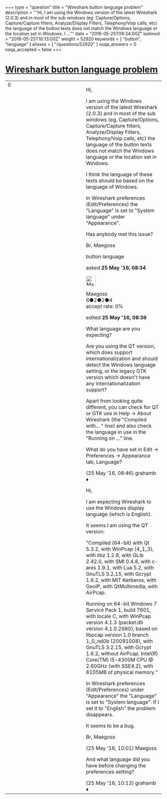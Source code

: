 +++
type = "question"
title = "Wireshark button language problem"
description = '''Hi, I am using the Windows version of the latest Wireshark (2.0.3) and in most of the sub windows (eg. Capture/Options, Capture/Capture filters, Analyze/Display Filters, Telephony/Voip calls, etc) the language of the button texts does not match the Windows language or the location set in Windows. I ...'''
date = "2016-05-25T08:34:00Z"
lastmod = "2016-05-25T10:13:00Z"
weight = 52920
keywords = [ "button", "language" ]
aliases = [ "/questions/52920" ]
osqa_answers = 0
osqa_accepted = false
+++

<div class="headNormal">

# [Wireshark button language problem](/questions/52920/wireshark-button-language-problem)

</div>

<div id="main-body">

<div id="askform">

<table id="question-table" style="width:100%;"><colgroup><col style="width: 50%" /><col style="width: 50%" /></colgroup><tbody><tr class="odd"><td style="width: 30px; vertical-align: top"><div class="vote-buttons"><span id="post-52920-upvote" class="ajax-command post-vote up" rel="nofollow" title="I like this post (click again to cancel)"> </span><div id="post-52920-score" class="post-score" title="current number of votes">0</div><span id="post-52920-downvote" class="ajax-command post-vote down" rel="nofollow" title="I dont like this post (click again to cancel)"> </span> <span id="favorite-mark" class="ajax-command favorite-mark" rel="nofollow" title="mark/unmark this question as favorite (click again to cancel)"> </span><div id="favorite-count" class="favorite-count"></div></div></td><td><div id="item-right"><div class="question-body"><p>Hi,</p><p>I am using the Windows version of the latest Wireshark (2.0.3) and in most of the sub windows (eg. Capture/Options, Capture/Capture filters, Analyze/Display Filters, Telephony/Voip calls, etc) the language of the button texts does not match the Windows language or the location set in Windows.</p><p>I think the language of these texts should be based on the language of Windows.</p><p>In Wireshark preferences (Edit/Preferences) the "Language" is set to "System language" under "Appearance".</p><p>Has anybody met this issue?</p><p>Br, Maegoss</p></div><div id="question-tags" class="tags-container tags"><span class="post-tag tag-link-button" rel="tag" title="see questions tagged &#39;button&#39;">button</span> <span class="post-tag tag-link-language" rel="tag" title="see questions tagged &#39;language&#39;">language</span></div><div id="question-controls" class="post-controls"></div><div class="post-update-info-container"><div class="post-update-info post-update-info-user"><p>asked <strong>25 May '16, 08:34</strong></p><img src="https://secure.gravatar.com/avatar/db0ca15f86ebfc124b300043c47f8a63?s=32&amp;d=identicon&amp;r=g" class="gravatar" width="32" height="32" alt="Maegoss&#39;s gravatar image" /><p><span>Maegoss</span><br />
<span class="score" title="6 reputation points">6</span><span title="2 badges"><span class="badge1">●</span><span class="badgecount">2</span></span><span title="2 badges"><span class="silver">●</span><span class="badgecount">2</span></span><span title="4 badges"><span class="bronze">●</span><span class="badgecount">4</span></span><br />
<span class="accept_rate" title="Rate of the user&#39;s accepted answers">accept rate:</span> <span title="Maegoss has no accepted answers">0%</span></p></div><div class="post-update-info post-update-info-edited"><p><span> edited <strong>25 May '16, 08:39</strong> </span></p></div></div><div id="comments-container-52920" class="comments-container"><span id="52921"></span><div id="comment-52921" class="comment"><div id="post-52921-score" class="comment-score"></div><div class="comment-text"><p>What language are you expecting?</p><p>Are you using the QT version, which does support internationalization and should detect the Windows language setting, or the legacy GTK version which doesn't have any internationalization support?</p><p>Apart from looking quite different, you can check for QT or GTK use in Help -&gt; About Wireshark (the "Compiled with... " line) and also check the language in use in the "Running on ..." line.</p><p>What do you have set in Edit -&gt; Preferences -&gt; Appearance tab, Language?</p></div><div id="comment-52921-info" class="comment-info"><span class="comment-age">(25 May '16, 08:46)</span> <span class="comment-user userinfo">grahamb ♦</span></div></div><span id="52926"></span><div id="comment-52926" class="comment"><div id="post-52926-score" class="comment-score"></div><div class="comment-text"><p>Hi,</p><p>I am expecting Wireshark to use the Windows display language (which is English).</p><p>It seems I am using the QT version:</p><p>"Compiled (64-bit) with Qt 5.3.2, with WinPcap (4_1_3), with libz 1.2.8, with GLib 2.42.0, with SMI 0.4.8, with c-ares 1.9.1, with Lua 5.2, with GnuTLS 3.2.15, with Gcrypt 1.6.2, with MIT Kerberos, with GeoIP, with QtMultimedia, with AirPcap.</p><p>Running on 64-bit Windows 7 Service Pack 1, build 7601, with locale C, with WinPcap version 4.1.3 (packet.dll version 4.1.0.2980), based on libpcap version 1.0 branch 1_0_rel0b (20091008), with GnuTLS 3.2.15, with Gcrypt 1.6.2, without AirPcap. Intel(R) Core(TM) i5-4300M CPU @ 2.60GHz (with SSE4.2), with 8105MB of physical memory."</p><p>In Wireshark preferences (Edit/Preferences) under "Appearance" the "Language" is set to "System language". If I set it to "English" the problem disappears.</p><p>It seems to be a bug.</p><p>Br, Maegoss</p></div><div id="comment-52926-info" class="comment-info"><span class="comment-age">(25 May '16, 10:01)</span> <span class="comment-user userinfo">Maegoss</span></div></div><span id="52930"></span><div id="comment-52930" class="comment"><div id="post-52930-score" class="comment-score"></div><div class="comment-text"><p>And what language did you have before changing the preferences setting?</p></div><div id="comment-52930-info" class="comment-info"><span class="comment-age">(25 May '16, 10:13)</span> <span class="comment-user userinfo">grahamb ♦</span></div></div></div><div id="comment-tools-52920" class="comment-tools"></div><div class="clear"></div><div id="comment-52920-form-container" class="comment-form-container"></div><div class="clear"></div></div></td></tr></tbody></table>

</div>

</div>

